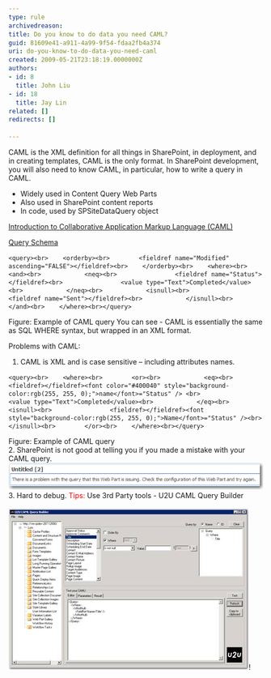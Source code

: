 ```yaml
---
type: rule
archivedreason: 
title: Do you know to do data you need CAML?
guid: 81609e41-a911-4a99-9f54-fdaa2fb4a374
uri: do-you-know-to-do-data-you-need-caml
created: 2009-05-21T23:18:19.0000000Z
authors:
- id: 8
  title: John Liu
- id: 18
  title: Jay Lin
related: []
redirects: []

---
```


CAML is the XML definition for all things in SharePoint, in deployment, and in creating templates, CAML is the only format.
In SharePoint development, you will also need to know CAML, in particular, how to write a query in CAML.

* Widely used in Content Query Web Parts
* Also used in SharePoint content reports
* In code, used by SPSiteDataQuery object



[Introduction to Collaborative Application Markup Language (CAML)](http://msdn.microsoft.com/en-us/library/ms426449.aspx)
 


[Query Schema](http://msdn.microsoft.com/en-us/library/ms467521.aspx)




<!--endintro-->




```
<query><br>    <orderby><br>        <fieldref name="Modified" ascending="FALSE"></fieldref><br>    </orderby><br>    <where><br>        <and><br>            <neq><br>                <fieldref name="Status"></fieldref><br>                <value type="Text">Completed</value><br>            </neq><br>            <isnull><br>                <fieldref name="Sent"></fieldref><br>            </isnull><br>        </and><br>    </where><br></query>
```

Figure: Example of CAML query 
You can see - CAML is essentially the same as SQL WHERE syntax, but wrapped in an XML format.

Problems with CAML:

1. CAML is XML and is case sensitive – including attributes names. 

```
<query><br>    <where><br>        <or><br>            <eq><br>              <fieldref></fieldref><font color="#400040" style="background-color:rgb(255, 255, 0);">name</font>="Status" /> <br>            <value type="Text">Completed</value><br>            </eq><br>            <isnull><br>                <fieldref></fieldref><font style="background-color:rgb(255, 255, 0);">Name</font>="Status" /><br>            </isnull><br>        </or><br>    </where><br></query>
```

Figure: Example of CAML query<br>
2. SharePoint is not good at telling you if you made a mistake with your CAML query. 
![Debug error message<br>](CAMLError.png)
3. Hard to debug.
<font color="#ff0000">Tips:</font> Use 3rd Party tools - U2U CAML Query Builder<br>    
![U2U CAML Query Builder<br>         <font color="#ff0000">Note:</font> U2U CAML Builder is the best tool that we have. There are some occasional UI and interface issues, but for creating CAML and testing it against live SharePoint lists it gets the job done. And it’s FREE](U2U.png)!

